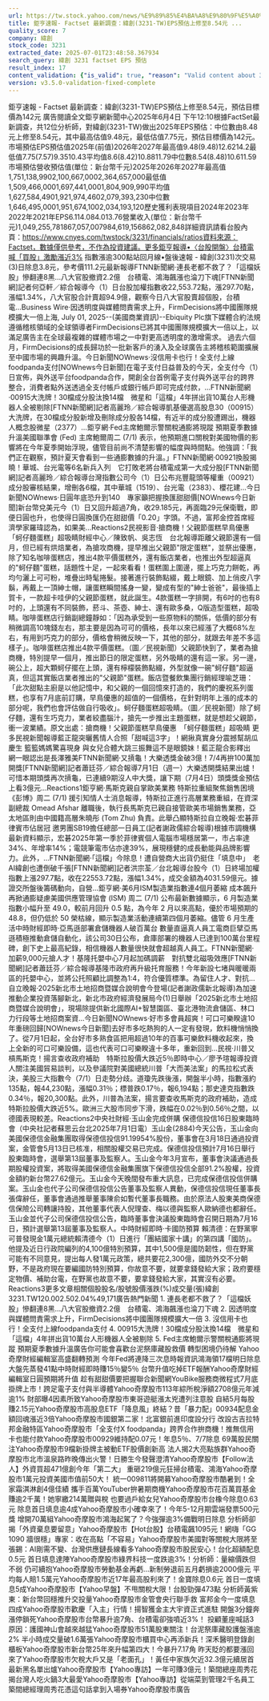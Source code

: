 ```yaml
---
url: https://tw.stock.yahoo.com/news/%E9%89%85%E4%BA%A8%E9%80%9F%E5%A0%B1-factset-%E6%9C%80%E6%96%B0%E8%AA%BF%E6%9F%A5-%E7%B7%AF%E5%89%B5-3231-041031253.html
title: 鉅亨速報- Factset 最新調查：緯創(3231-TW)EPS預估上修至8.54元 ...
quality_score: 7
company: 緯創
stock_code: 3231
extracted_date: 2025-07-01T23:48:58.367934
search_query: 緯創 3231 factset EPS 預估
result_index: 17
content_validation: {"is_valid": true, "reason": "Valid content about 3231"}
version: v3.5.0-validation-fixed-complete
---
```


鉅亨速報 - Factset 最新調查：緯創(3231-TW)EPS預估上修至8.54元，預估目標價為142元 廣告閱讀全文鉅亨網新聞中心2025年6月4日 下午12:10根據FactSet最新調查，共12位分析師，對緯創(3231-TW)做出2025年EPS預估：中位數由8.48元上修至8.54元，其中最高估值9.48元，最低估值7.75元，預估目標價為142元。市場預估EPS預估值2025年(前值)2026年2027年最高值9.48(9.48)12.6214.2最低值7.75(7.57)9.3510.43平均值8.6(8.42)10.8811.79中位數8.54(8.48)10.611.59市場預估營收預估值(單位：新台幣千元)2025年2026年2027年最高值1,751,138,9902,100,667,0002,364,657,000最低值1,509,466,0001,697,441,0001,804,909,990平均值1,627,584,4901,921,974,4602,079,393,230中位數1,646,495,0001,951,674,1002,034,193,120歷史獲利表現項目2024年2023年2022年2021年EPS6.114.084.013.76營業收入(單位：新台幣千元)1,049,255,781867,057,007984,619,156862,082,848詳細資訊請看台股內頁：https://www.cnyes.com/twstock/3231/financials/ratios資料來源：Factset，數據僅供參考，不作為投資建議。更多鉅亨報導•〈台股開盤〉台積電喊「買股」激勵漲近3% 指數漲逾300點站回月線•盤後速報 - 緯創(3231)次交易(3)日除息3.8元，參考價111.2元最新報導FTNN新聞網·連長老都不救了？「這檔妖股」慘翻連8黑…八大官股撤資2.2億　台積電、鴻海飆漲也淪刀下魂[FTNN新聞網]記者何亞軒／綜合報導今（1）日台股加權指數收22,553.72點，漲297.70點，漲幅1.34%，八大官股合計賣超94.9億，觀察今日八大官股賣超個股，台積電...Business Wire·因透明度與媒體問責需求上升，FirmDecisions將中國團隊規模擴大一倍上海, July 01, 2025--(美國商業資訊)--Ebiquity Plc旗下媒體合約法規遵循稽核領域的全球領導者FirmDecisions已將其中國團隊規模擴大一倍以上，以滿足廣告主在全球最複雜的媒體市場之一中對更高透明度的激增需求。 過去六個月，FirmDecisions的成長歸功於一批新客戶的湧入及全球廣告主將稽核範圍擴展至中國市場的興趣升溫。今日新聞NOWnews·沒信用卡也行！全支付上線foodpanda支付[NOWnews今日新聞]在電子支付日益普及的今天，全支付今（1）日宣佈，與外送平台foodpanda合作，開創全台首例電子支付與外送平台的跨界整合，消費者點外送透過全支付帳戶或銀行帳戶即可完成付款，...FTNN新聞網·00915大洗牌！30檔成分股汰換14檔　微星和「這檔」4年拼出貨10萬台人形機器人全被剔除[FTNN新聞網]記者高麗玲／綜合報導凱基優選高股息30（00915）大洗牌，在30檔成分股新增及刪除成分股各14檔，有近半的成分股遭踢出，機器人概念股微星（2377）...鉅亨網·Fed主席鮑爾示警關稅通膨將現蹤 預期夏季數據升溫美國聯準會 (Fed) 主席鮑爾周二 (7/1) 表示，他預期進口關稅對美國物價的影響將在今年夏季開始浮現，儘管目前尚不清楚影響的幅度與時間點。他強調：「我們正在觀察，預計夏天會看到一些通膨數據的升溫。」FTNN新聞網·00921換股揭曉！華城、台光電等6名新兵入列　它打敗老將台積電成第一大成分股[FTNN新聞網]記者高麗玲／綜合報導台灣指數公司今（1）日公布兆豐龍頭等權重（00921）成分股審核結果，增刪各6檔，其中華城（1519）、台光電（2383）、櫻花建...今日新聞NOWnews·日圓年底恐升到140　專家籲把握換匯甜甜價[NOWnews今日新聞]新台幣兌美元今（1）日又回升超過7角，收29.185元，再面臨29元保衛戰，即便日圓也升，也使得日圓換匯仍在甜甜價「0.20」字頭。不過，富邦金控首席經濟學家羅瑋認為，如果美...Reactions2民視影音·搶商機！父親節蛋糕早鳥優惠　「蚵仔麵蛋糕」超吸睛財經中心／陳致帆、吳志恆　台北報導距離父親節還有一個月，但已經有烘焙業者，為搶攻商機，提早推出父親節"限定蛋糕"，並祭出優惠，除了知名咖啡蛋糕店，推出4款平價蛋糕外，還有飯店業者，也推出外型超逼真的"蚵仔麵"蛋糕，話題性十足，一起來看看！蛋糕圍上圍邊，擺上巧克力餅乾，再均勻灑上可可粉，堆疊出時髦捲髮。接著進行裝飾點綴，戴上眼鏡、加上俏皮八字鬍，再戴上一頂紳士帽，讓蛋糕瞬間搖身一變，變成有型的"紳士爸爸"，最後插上賀卡，一款超卡哇伊的父親節蛋糕，就此誕生。4款蛋糕一字排開，有6吋的也有8吋的，上頭還有不同裝飾，菸斗、茶壺、紳士、還有歐多桑，Q版造型蛋糕，超吸睛。咖啡蛋糕店行銷副總鐘靜如：「因為承受到一些原物料的關係，低價的部分有稍微調高10塊錢左右，那主要是因為可可的價格，長年以來已經漲了大概68%左右，有用到巧克力的部分，價格會稍微反映一下，其他的部分，就跟去年差不多這樣子」。咖啡蛋糕店推出4款平價蛋糕。（圖／民視新聞）父親節快到了，業者為搶商機，特別提早一個月，推出節日的限定蛋糕，另外吸睛的還有這一家。另一邊，碗公上，超大顆蚵仔擺在上頭，還有檸檬裝飾點綴，外型就像一碗"蚵仔麵"超逼真，但這其實飯店業者推出的"父親節"蛋糕。飯店暨餐飲集團行銷經理喻芝珊：「此次甜點主廚是以他記憶中，和父親的一個回憶來打造的，我們的慶祝系列蛋糕，也享有7月底前訂購，早鳥優惠的超值的一個價格，在針對明年上漲的成本的部分呢，我們也會評估做自行吸收」。蚵仔麵蛋糕超吸睛。（圖／民視新聞）除了蚵仔麵，還有生巧克力，業者絞盡腦汁，搶先一步推出主題蛋糕，就是想趁父親節，衝一波業績。原文出處：搶商機！父親節蛋糕早鳥優惠　「蚵仔麵蛋糕」超吸睛 更多民視新聞報導藍正龍突曬舊情人合照「甜喊這3字」！網揪真實身分震撼幫胡瓜慶生 籃籃媽媽驚喜現身 與女兒合體大跳三振舞這不是眼鏡妹！藍正龍合影釋出　網一眼認出是長澤雅美FTNN新聞網·又摃龜！大樂透獎金破3億！7/4再拚100萬加開獎[FTNN新聞網]記者蕭廷芬／綜合報導7月1日（週一）大樂透開獎結果出爐！可惜本期頭獎再次摃龜，已連續9期沒人中大獎，讓下期（7月4日）頭獎獎金預估上看3億元...Reactions1鉅亨網·馬斯克親自掌歐美業務 特斯拉重組聚焦銷售困境《彭博》周二 (7/1) 援引知情人士消息報導，特斯拉正進行高層業務重組，在資深副總裁 Omead Afshar 離職後，執行長馬斯克已親自接管歐美市場銷售業務，亞太地區則由中國籍高層朱曉彤 (Tom Zhu) 負責。此舉凸顯特斯拉自立晚報·宏碁菲律賓市佔居冠 邀男團SB19擔任總部一日員工(記者謝政儒綜合報導)根據市調機構最新資料顯示，宏碁2025年第一季於菲律賓個人電腦市場穩居第一，市占率達34%、年增率14%；電競筆電市佔亦達3​9%，展現​穩健的成長​動能與品牌​影響力。此​外，...FTNN新聞網·「這檔」今除息！遭自營商大出貨仍挺住「填息中」　老AI緯創也遭倒破千張[FTNN新聞網]記者洪宗荃／台北報導台股今（1）日終場加權指數上漲297.7點，收在22553.72點，漲幅1.34%，成交金額為4031.59億元。據證交所盤後籌碼動向，自營...鉅亨網·美6月ISM製造業指數連4個月萎縮 成本飆升再掀通膨疑慮美國供應管理協會 (ISM) 周二 (7/1) 公布最新數據顯示，6 月製造業指數小幅升至 49.0，較前月回升 0.5 點，為今年 2 月以來高點，優於市場預期的 48.8，但仍低於 50 榮枯線，顯示製造業活動連續第四個月萎縮。儘管 6 月生產活中時財經即時·亞馬遜部署倉儲機器人破百萬台 數量直逼真人員工電商巨擘亞馬遜積極推動倉儲自動化，該公司30日公布，倉庫部署的機器人已達到100萬台里程碑，創下史上最高紀錄，相信機器人數量很快就會超越真人員工。FTNN新聞網·加薪9,000元搶人才！基隆托嬰中心7月起加碼調薪　對抗雙北磁吸效應[FTNN新聞網]記者蕭廷芬／綜合報導基隆市政府再升級托育服務！今年新設七堵與暖暖兩區的托嬰中心，並將公托照顧比調整為1:4，符合優質標準。為留住人才、對抗...自立晚報·2025新北市土地招商暨媒合說明會今登場(記者謝政儒新北報導)為加速推動企業投資落腳新北，新北市政府經濟發展局今(1)日舉辦「2025新北市土地招商暨媒合說明會」，現場除提供新北國際AI+智慧園區、臺北港物流倉儲區、林口力行段等土地招商案資...今日新聞NOWnews·好市多會員超爽！可口可樂睽違10年重磅回歸[NOWnews今日新聞]去好市多吃熱狗的人一定有發現，飲料機悄悄換了。從7月1日起，全台好市多熟食區把用超過10年的百事可樂飲料機收起來，換上全新的可口可樂設備，這也代表可口可樂睽違十多年，重新回到...民視·川普又槓馬斯克！揚言查收政府補助　特斯拉股價大跌近5％即時中心／廖予瑄報導投資人關注美國貿易談判，以及參議院對美國總統川普「大而美法案」的馬拉松式表決，美股三大指數今（7/1）日走勢分歧。道瓊先跌後漲，開盤半小時，指數漲約135點，報44,230點，漲幅0.31％；標普跌0.17％，報6,194點；那史達克指數跌0.34％，報20,300點。此外，川普為法案，揚言要查收馬斯克的政府補助，造成特斯拉股價大跌近5%。歐洲三大股市同步下滑，跌幅在0.02％到0.56％之間，以德國表現較差。Reactions2中央社財經·玉山金完成併購 保德信投信16日股東臨時會（中央社記者蘇思云台北2025年7月1日電）玉山金(2884)今天公告，玉山金向美國保德信金融集團取得保德信投信91.19954%股份，董事會在3月18日通過投資案，金管會5月13日已核准，相關股權交易已完成。保德信投信預計7月16日舉行股東臨時會，選舉第13屆董事及監察人。玉山金今年3月宣布，董事會決議通過長期股權投資案，將取得美國保德信金融集團旗下保德信投信全部91.2%股權，投資金額約新台幣27.62億元。玉山金今天晚間發布重大訊息，已完成保德信投信併購案。玉山金也代子公司保德信投信公告董事及監察人異動，保德信投信現任董事長張偉辭任，董事會通過推舉董事陳俞如暫代董事長職務。由於原法人股東美商保德信保險公司轉讓持股，其他董事代表人倪理查、梅以德與監察人歐納德也都辭任。玉山金並代子公司保德信投信公告，臨時董事會決議股東臨時會召開日期為7月16日，預計選舉第13屆董事及監察人。中時財經即時·卡國防預算
賴清德：在野黨寧可普發現金1萬元總統賴清德今（1）日進行「團結國家十講」的第四講「國防」。他提及近日行政院編列的4,100億特別預算，其中1,500億是國防韌性，但在野黨可能有不同意見，提出每人發1萬元政策，總共要花2,300億，國防外交不分朝野，不是政府現在要編國防特別預算，你故意不要，就要拿錢發給大家；政府要穩定物價、補助台電，在野黨也故意不要，要拿錢發給大家，其實沒有必要。Reactions3更多文章相關個股股名/股號股價漲跌(%)成交量(張)緯創3231.TW120.002.502.04%49,171廣告熱門新聞 1. 連長老都不救了？「這檔妖股」慘翻連8黑…八大官股撤資2.2億　台積電、鴻海飆漲也淪刀下魂 2. 因透明度與媒體問責需求上升，FirmDecisions將中國團隊規模擴大一倍 3. 沒信用卡也行！全支付上線foodpanda支付 4. 00915大洗牌！30檔成分股汰換14檔　微星和「這檔」4年拼出貨10萬台人形機器人全被剔除 5. Fed主席鮑爾示警關稅通膨將現蹤 預期夏季數據升溫廣告你可能會喜歡台泥祭庫藏股救價 轉型困境仍待解 Yahoo奇摩財經編輯室高盛翻轉預測 今年Fed將連降三次息時報資訊鴻海領17檔明日除息 大盤先蒸發41點中時財經即時賺15％變5％ 台幣升值吃掉ETF報酬Yahoo奇摩財經編輯室日圓預期將升值
趁有甜甜價要把握聯合新聞網YouBike服務商微程式7月底掛牌上市！跨足電子支付與半導體Yahoo奇摩股市113年綜所稅淨額2708億元年減逾1% 財部曝4因素所致Yahoo奇摩股市東哥遊艇漲太兇遭列注意股 自結5月每股賺2.15元Yahoo奇摩股市高股息ETF「降息風」終結？昔「暴力配」00934配息金額回魂漲近3倍Yahoo奇摩股市國銀第二家！北富銀前進印度設分行 改設古吉拉特邦金融特區Yahoo奇摩股市「全支付X foodpanda」跨界合作拚商機！推無信用卡也能付款Yahoo奇摩股市00929維持配0.07元！年息5％、7/7除息 69萬股民關注Yahoo奇摩股市9檔新掛牌主被動ETF股價創新高 法人揭2大亮點族群Yahoo奇摩股市北市溫泉路昨晚傳出火警！日勝生今發聲澄清Yahoo奇摩股市【Follow法人】外資買超471億創今年「第二大」 重砸219億元狂掃台積電、鴻海Yahoo奇摩股市1萬元投資美國市值前50大！ 統一009811將開募Yahoo奇摩股市酷暑到！全家霜淇淋創4億佳績 攜手百萬YouTuber拚暑期商機Yahoo奇摩股市花百萬買基金賺逾2千萬！她寧繳214萬贈與稅 也要過戶給女兒Yahoo奇摩股市台橡今除息0.63元 除息首日填息逾4成Yahoo奇摩股市小確幸來了！今年5-12月期雲端發票500元獎 增開70萬組Yahoo奇摩股市鴻海起駕了？今強彈逾3%備戰明日除息 分析師卻揭「外資棄息要留意」Yahoo奇摩股市【Hot台股】台積電飆1095元！網嗨「GG 1090 牆很穩」專家：收在高點「不容易」Yahoo奇摩股市美國對等關稅大限將至 張錫：AI剛需不變、台灣供應鏈長線看多Yahoo奇摩股市股民安心！台化超額配息0.5元 首日填息達陣Yahoo奇摩股市綠界科技一度跌逾3%！分析師：量縮價跌但不弱 仍可續抱Yahoo奇摩股市勞動基金再虧…新制勞退前五月虧損逾2000億元 平均每人賠1.5萬元Yahoo奇摩股市近17年最高股利來了！金寶除息0.6元 首日一度填息5成Yahoo奇摩股市【Yahoo早盤】不甩關稅大限！台股勁彈473點 分析師黃紫東：新台幣回穩推升交投量Yahoo奇摩股市金管會央行聯手救 富邦金今一度填息四成Yahoo奇摩股市歡慶「入主」行情！揚智獲金主大宇資正式進駐 開盤3分鐘奔漲停鎖死Yahoo奇摩股市台幣暴升逾7角、台積電卻強噴近3%！ 投顧董座喊話3原因：護國神山會越來越猛Yahoo奇摩股市51萬股東關注！台泥祭庫藏股護盤漲逾2% 半小時成交量破1.6萬張Yahoo奇摩股市櫃買中心再添新兵！深禾醫明登錄創櫃板Yahoo奇摩股市新台幣25年來升幅第四大！今暴升7.17角 昨天貶的都要漲回來了Yahoo奇摩股市欠稅大戶又是「老面孔」！黃任中家族欠近32.3億元續居首 最新黑名單出爐Yahoo奇摩股市【Yahoo專訪】一年可賺3億元！築間總座周秀花揭台灣人吃火鍋3大最愛Yahoo奇摩股市【Yahoo專訪】從端菜到管理2千名員工 築間總經理周秀花憑這句話拿到入場券Yahoo奇摩股市廣告